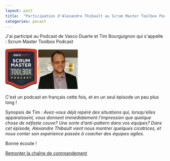 ```yaml
---
layout: post
title:  "Participation d'Alexandre Thibault au Scrum Master Toolbox Podcast avec Tim Bourguignon"
categories: pocast
---
```

J'ai participé au Podcast de Vasco Duarte et Tim Bourguignon qui s'appelle :
Scrum Master Toolbox Podcast

<a href="http://scrum-master-toolbox.com/" target="smtp">
	<img src="/images/podcast_badge_final_big.png" width="100px" >
</a>
<a href="/about">
	<img src="/images/alexthib-agile-coach-small.jpg" width="125px" >
</a>

C'est un podcast en français cette fois, et en un seul épisode un peu plus long ! 

Synopsis de Tim :
_Avez-vous déjà repéré des situations qui, lorsqu’elles apparaissent, vous donnent immédiatement l’impression que quelque chose de néfaste couve? Une sorte d’anti-pattern dans vos équipes? Dans cet épisode, Alexandre Thibault vient nous montrer quelques cicatrices, et nous conter son expérience passée à coacher des équipes agiles._

Bonne écoute !

<a href="http://scrum-master-toolbox.org/2017/07/podcast/en-francais-remonter-la-chaine-de-commandement/" target="smtp6">
	Remonter la chaîne de commandement
</a>
